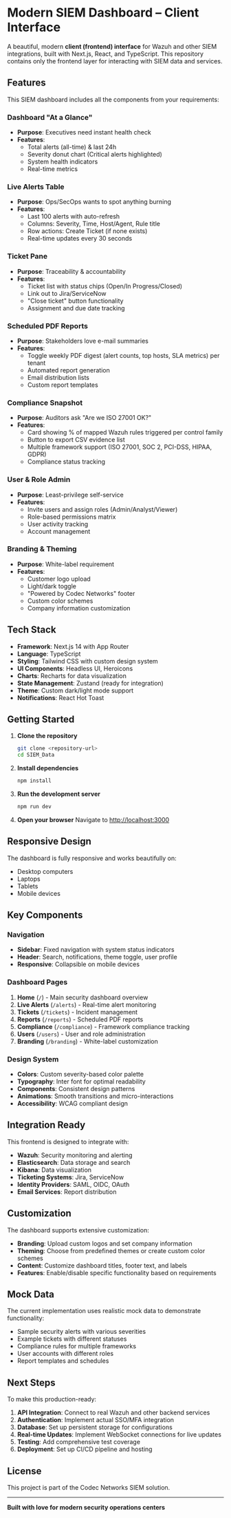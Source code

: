# Modern SIEM Dashboard – Client Interface

A beautiful, modern **client (frontend) interface** for Wazuh and other SIEM integrations, built with Next.js, React, and TypeScript. This repository contains only the frontend layer for interacting with SIEM data and services.

## Features

This SIEM dashboard includes all the components from your requirements:

### Dashboard "At a Glance"
- **Purpose**: Executives need instant health check
- **Features**: 
  - Total alerts (all-time) & last 24h
  - Severity donut chart (Critical alerts highlighted)
  - System health indicators
  - Real-time metrics

### Live Alerts Table
- **Purpose**: Ops/SecOps wants to spot anything burning
- **Features**:
  - Last 100 alerts with auto-refresh
  - Columns: Severity, Time, Host/Agent, Rule title
  - Row actions: Create Ticket (if none exists)
  - Real-time updates every 30 seconds

### Ticket Pane
- **Purpose**: Traceability & accountability
- **Features**:
  - Ticket list with status chips (Open/In Progress/Closed)
  - Link out to Jira/ServiceNow
  - "Close ticket" button functionality
  - Assignment and due date tracking

### Scheduled PDF Reports
- **Purpose**: Stakeholders love e-mail summaries
- **Features**:
  - Toggle weekly PDF digest (alert counts, top hosts, SLA metrics) per tenant
  - Automated report generation
  - Email distribution lists
  - Custom report templates

### Compliance Snapshot
- **Purpose**: Auditors ask "Are we ISO 27001 OK?"
- **Features**:
  - Card showing % of mapped Wazuh rules triggered per control family
  - Button to export CSV evidence list
  - Multiple framework support (ISO 27001, SOC 2, PCI-DSS, HIPAA, GDPR)
  - Compliance status tracking

### User & Role Admin
- **Purpose**: Least-privilege self-service
- **Features**:
  - Invite users and assign roles (Admin/Analyst/Viewer)
  - Role-based permissions matrix
  - User activity tracking
  - Account management

### Branding & Theming
- **Purpose**: White-label requirement
- **Features**:
  - Customer logo upload
  - Light/dark toggle
  - "Powered by Codec Networks" footer
  - Custom color schemes
  - Company information customization

## Tech Stack

- **Framework**: Next.js 14 with App Router
- **Language**: TypeScript
- **Styling**: Tailwind CSS with custom design system
- **UI Components**: Headless UI, Heroicons
- **Charts**: Recharts for data visualization
- **State Management**: Zustand (ready for integration)
- **Theme**: Custom dark/light mode support
- **Notifications**: React Hot Toast

## Getting Started

1. **Clone the repository**
   ```bash
   git clone <repository-url>
   cd SIEM_Data
   ```

2. **Install dependencies**
   ```bash
   npm install
   ```

3. **Run the development server**
   ```bash
   npm run dev
   ```

4. **Open your browser**
   Navigate to [http://localhost:3000](http://localhost:3000)

## Responsive Design

The dashboard is fully responsive and works beautifully on:
- Desktop computers
- Laptops
- Tablets
- Mobile devices

## Key Components

### Navigation
- **Sidebar**: Fixed navigation with system status indicators
- **Header**: Search, notifications, theme toggle, user profile
- **Responsive**: Collapsible on mobile devices

### Dashboard Pages
1. **Home** (`/`) - Main security dashboard overview
2. **Live Alerts** (`/alerts`) - Real-time alert monitoring
3. **Tickets** (`/tickets`) - Incident management
4. **Reports** (`/reports`) - Scheduled PDF reports
5. **Compliance** (`/compliance`) - Framework compliance tracking
6. **Users** (`/users`) - User and role administration
7. **Branding** (`/branding`) - White-label customization

### Design System
- **Colors**: Custom severity-based color palette
- **Typography**: Inter font for optimal readability
- **Components**: Consistent design patterns
- **Animations**: Smooth transitions and micro-interactions
- **Accessibility**: WCAG compliant design

## Integration Ready

This frontend is designed to integrate with:
- **Wazuh**: Security monitoring and alerting
- **Elasticsearch**: Data storage and search
- **Kibana**: Data visualization
- **Ticketing Systems**: Jira, ServiceNow
- **Identity Providers**: SAML, OIDC, OAuth
- **Email Services**: Report distribution

## Customization

The dashboard supports extensive customization:
- **Branding**: Upload custom logos and set company information
- **Theming**: Choose from predefined themes or create custom color schemes
- **Content**: Customize dashboard titles, footer text, and labels
- **Features**: Enable/disable specific functionality based on requirements

## Mock Data

The current implementation uses realistic mock data to demonstrate functionality:
- Sample security alerts with various severities
- Example tickets with different statuses
- Compliance rules for multiple frameworks
- User accounts with different roles
- Report templates and schedules

## Next Steps

To make this production-ready:
1. **API Integration**: Connect to real Wazuh and other backend services
2. **Authentication**: Implement actual SSO/MFA integration
3. **Database**: Set up persistent storage for configurations
4. **Real-time Updates**: Implement WebSocket connections for live updates
5. **Testing**: Add comprehensive test coverage
6. **Deployment**: Set up CI/CD pipeline and hosting

## License

This project is part of the Codec Networks SIEM solution.

---

**Built with love for modern security operations centers** 